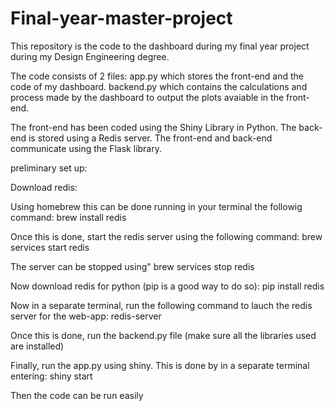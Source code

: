 # Final-year-master-project
This repository is the code to the dashboard during my final year project during my Design Engineering degree. 

The code consists of 2 files: 
app.py which stores the front-end and the code of my dashboard.
backend.py which contains the calculations and process made by the dashboard to output the plots avaiable in the front-end.

The front-end has been coded using the Shiny Library in Python.
The back-end is stored using a Redis server.
The front-end and back-end communicate using the Flask library.


preliminary set up:

Download redis:

Using homebrew this can be done running in your terminal the followig command:
brew install redis

Once this is done, start the redis server using the following command:
brew services start redis

The server can be stopped using"
brew services stop redis

Now download redis for python (pip is a good way to do so):
pip install redis


Now in a separate terminal, run the following command to lauch the redis server for the web-app:
redis-server





Once this is done, run the backend.py file (make sure all the libraries used are installed)

Finally, run the app.py using shiny. This is done by in a separate terminal entering:
shiny start

Then the code can be run easily

